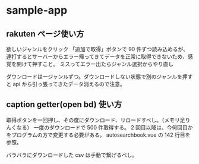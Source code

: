 # sample-app

## rakuten ページ使い方

欲しいジャンルをクリック
「追加で取得」ボタンで 90 件ずつ読み込めるが、連打するとサーバーからエラー帰ってきてデータを正常に取得できないため、感覚を開けて押すこと。
ミスってエラー出たらジャンル選択からやり直し

ダウンロードは一ジャンルずつ。ダウンロードしない状態で別のジャンルを押すと api から引っ張ってきたデータ消えるので注意。

## caption getter(open bd) 使い方

取得ボタンを一回押し、その度にダウンロード、リロードすべし。（メモリ足りんくなる）
一度のダウンロードで 500 件取得する。
2 回目以降は、今何回目かをプログラムの方で変更する必要がある。
autosearchbook.vue の 142 行目を参照。

バラバラにダウンロードした csv は手動で繋げるべし。
